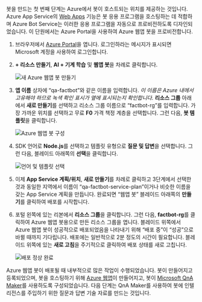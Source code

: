 봇을 만드는 첫 번째 단계는 Azure에서 봇이 호스트되는 위치를 제공하는 것입니다. Azure App Service의 [Web Apps](https://azure.microsoft.com/services/app-service/web/) 기능은 봇 응용 프로그램을 호스팅하는 데 적합하며 Azure Bot Service는 이러한 응용 프로그램을 자동으로 프로비전하도록 디자인되었습니다. 이 단원에서는 Azure Portal을 사용하여 Azure 웹앱 봇을 프로비전합니다.

1. 브라우저에서 [Azure Portal](https://portal.azure.com/?azure-portal=true)을 엽니다. 로그인하라는 메시지가 표시되면 Microsoft 계정을 사용하여 로그인합니다.

1. **+ 리소스 만들기**, **AI + 기계 학습** 및 **웹앱 봇**을 차례로 클릭합니다.
 
    ![새 Azure 웹앱 봇 만들기](../media-draft/2-new-bot-service.png)

1. **앱 이름** 상자에 “qa-factbot”와 같은 이름을 입력합니다. *이 이름은 Azure 내에서 고유해야 하므로 녹색 확인 표시가 옆에 표시되는지 확인합니다.* **리소스 그룹** 아래에서 **새로 만들기**를 선택하고 리소스 그룹 이름으로 “factbot-rg”를 입력합니다. 가장 가까운 위치를 선택하고 무료 **F0** 가격 책정 계층을 선택합니다. 그런 다음, **봇 템플릿**을 클릭합니다.

    ![Azure 웹앱 봇 구성](../media-draft/2-portal-start-bot-creation.png)

1. SDK 언어로 **Node.js**를 선택하고 템플릿 유형으로 **질문 및 답변**을 선택합니다. 그런 다음, 블레이드 아래쪽의 **선택**을 클릭합니다.   
  
    ![언어 및 템플릿 선택](../media-draft/2-portal-select-template.png)

1. 이제 **App Service 계획/위치**, **새로 만들기**를 차례로 클릭하고 3단계에서 선택한 것과 동일한 지역에서 이름이 “qa-factbot-service-plan”이거나 비슷한 이름을 갖는 App Service 계획을 만듭니다. 완료되면 “웹앱 봇” 블레이드 아래쪽의 **만들기**를 클릭하여 배포를 시작합니다. 

1. 포털 왼쪽에 있는 리본에서 **리소스 그룹**을 클릭합니다. 그런 다음, **factbot-rg**를 클릭하여 Azure 웹앱 봇용으로 만든 리소스 그룹을 엽니다. 블레이드 위쪽에서 Azure 웹앱 봇이 성공적으로 배포되었음을 나타내기 위해 “배포 중”이 “성공”으로 바뀔 때까지 기다립니다. 배포에는 일반적으로 2분 정도의 시간이 필요합니다. 블레이드 위쪽에 있는 **새로 고침**을 주기적으로 클릭하여 배포 상태를 새로 고칩니다.

    ![배포 정상 완료](../media-draft/2-deployment-succeeded.png)
  
Azure 웹앱 봇이 배포될 때 내부적으로 많은 작업이 수행되었습니다. 봇이 만들어지고 등록되었으며, 봇을 호스팅하기 위해 [Azure 웹앱](https://azure.microsoft.com/services/app-service/web/)이 만들어지고, 봇이 [Microsoft QnA Maker](https://www.qnamaker.ai/)를 사용하도록 구성되었습니다. 다음 단계는 QnA Maker를 사용하여 봇에 인텔리전스를 주입하기 위한 질문과 답변 기술 자료를 만드는 것입니다.